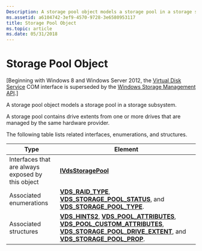 ```yaml
---
Description: A storage pool object models a storage pool in a storage subsystem.
ms.assetid: a6104742-3ef9-4570-9728-3e6580953117
title: Storage Pool Object
ms.topic: article
ms.date: 05/31/2018
---
```


# Storage Pool Object

\[Beginning with Windows 8 and Windows Server 2012, the [Virtual Disk Service](virtual-disk-service-portal.md) COM interface is superseded by the [Windows Storage Management API](/previous-versions/windows/desktop/stormgmt/windows-storage-management-api-portal).\]

A storage pool object models a storage pool in a storage subsystem.

A storage pool contains drive extents from one or more drives that are managed by the same hardware provider.

The following table lists related interfaces, enumerations, and structures.



| Type                                              | Element                                                                                                                                                                                                                                                                                                  |
|---------------------------------------------------|----------------------------------------------------------------------------------------------------------------------------------------------------------------------------------------------------------------------------------------------------------------------------------------------------------|
| Interfaces that are always exposed by this object | [**IVdsStoragePool**](/windows/desktop/api/Vds/nn-vds-ivdsstoragepool)                                                                                                                                                                                                                                                               |
| Associated enumerations                           | [**VDS\_RAID\_TYPE**](/windows/desktop/api/Vds/ne-vds-vds_raid_type), [**VDS\_STORAGE\_POOL\_STATUS**](/windows/desktop/api/Vds/ne-vds-vds_storage_pool_status), and [**VDS\_STORAGE\_POOL\_TYPE**](/windows/desktop/api/Vds/ne-vds-vds_storage_pool_type).                                                                                                                                  |
| Associated structures                             | [**VDS\_HINTS2**](/windows/desktop/api/Vds/ns-vds-vds_hints2), [**VDS\_POOL\_ATTRIBUTES**](/windows/desktop/api/Vds/ns-vds-vds_pool_attributes), [**VDS\_POOL\_CUSTOM\_ATTRIBUTES**](/windows/desktop/api/Vds/ns-vds-vds_pool_custom_attributes), [**VDS\_STORAGE\_POOL\_DRIVE\_EXTENT**](/windows/desktop/api/Vds/ns-vds-vds_storage_pool_drive_extent), and [**VDS\_STORAGE\_POOL\_PROP**](/windows/desktop/api/Vds/ns-vds-vds_storage_pool_prop). |



 

 

 